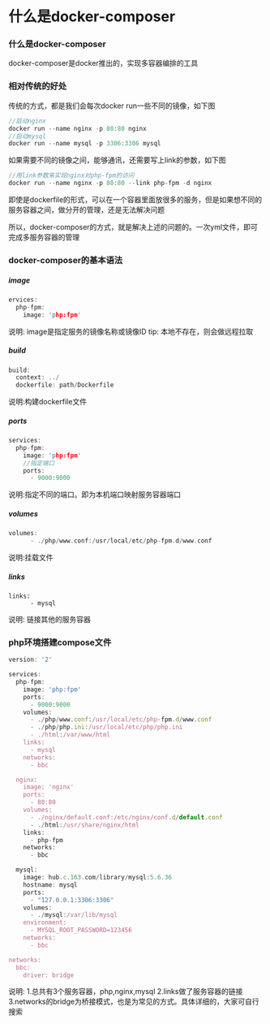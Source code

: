 # 什么是docker-composer


### 什么是docker-composer

docker-composer是docker推出的，实现多容器编排的工具

### 相对传统的好处

传统的方式，都是我们会每次docker run一些不同的镜像，如下图

```cpp
//启动nginx
docker run --name nginx -p 80:80 nginx
//启动mysql
docker run --name mysql -p 3306:3306 mysql
```

如果需要不同的镜像之间，能够通讯，还需要写上link的参数，如下图

```cpp
//用link参数来实现nginx对php-fpm的访问
docker run --name nginx -p 80:80 --link php-fpm -d nginx
```

即使是dockerfile的形式，可以在一个容器里面放很多的服务，但是如果想不同的服务容器之间，做分开的管理，还是无法解决问题

所以，docker-composer的方式，就是解决上述的问题的。一次yml文件，即可完成多服务容器的管理

### docker-composer的基本语法

##### image

```cpp
ervices:
  php-fpm:
    image: 'php:fpm'
```

说明: image是指定服务的镜像名称或镜像ID
 tip: 本地不存在，则会做远程拉取

##### build

```cpp
build:
  context: ../
  dockerfile: path/Dockerfile
```

说明:构建dockerfile文件

##### ports

```cpp
services:
  php-fpm:
    image: 'php:fpm'
    //指定端口
    ports:
      - 9000:9000
```

说明:指定不同的端口。即为本机端口映射服务容器端口

##### volumes

```cpp
volumes:
      - ./php/www.conf:/usr/local/etc/php-fpm.d/www.conf
```

说明:挂载文件

##### links

```undefined
links:
      - mysql
```

说明: 链接其他的服务容器

### php环境搭建compose文件

```jsx
version: '2'

services:
  php-fpm:
    image: 'php:fpm'
    ports:
      - 9000:9000
    volumes:
      - ./php/www.conf:/usr/local/etc/php-fpm.d/www.conf
      - ./php/php.ini:/usr/local/etc/php/php.ini
      - ./html:/var/www/html
    links:
      - mysql
    networks:
      - bbc

  nginx:
    image: 'nginx'
    ports:
      - 80:80
    volumes:
      - ./nginx/default.conf:/etc/nginx/conf.d/default.conf
      - ./html:/usr/share/nginx/html
    links:
      - php-fpm
    networks:
      - bbc

  mysql:
    image: hub.c.163.com/library/mysql:5.6.36
    hostname: mysql
    ports:
      - "127.0.0.1:3306:3306"
    volumes:
      - ./mysql:/var/lib/mysql
    environment:
      - MYSQL_ROOT_PASSWORD=123456
    networks:
      - bbc

networks:
  bbc:
    driver: bridge
```

说明:
 1.总共有3个服务容器，php,nginx,mysql
 2.links做了服务容器的链接
 3.networks的bridge为桥接模式，也是为常见的方式。具体详细的，大家可自行搜索
